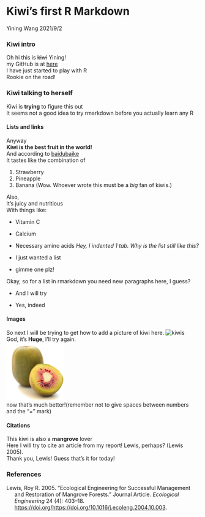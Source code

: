 Kiwi’s first R Markdown
================
Yining Wang
2021/9/2

### Kiwi intro

Oh hi this is ~~kiwi~~ Yining!  
my GitHub is at [here](https://github.com/Yiningisakiwi)  
I have just started to play with R  
Rookie on the road!

### Kiwi talking to herself

Kiwi is **trying** to figure this out  
It seems not a good idea to try rmarkdown before you actually learn any R

#### Lists and links

Anyway  
**Kiwi is the best fruit in the world!**  
And according to
[baidubaike](https://baike.baidu.com/item/%E7%8C%95%E7%8C%B4%E6%A1%83/282710?fr=aladdin)  
It tastes like the combination of  
1. Strawberry  
2. Pineapple  
3. Banana
(Wow. Whoever wrote this must be a *big* fan of kiwis.)

Also,  
It’s juicy and nutritious  
With things like:  
- Vitamin C  
- Calcium  
- Necessary amino acids
*Hey, I indented 1 tab. Why is the list still like this?*

-   I just wanted a list
-   gimme one plz!

Okay, so for a list in rmarkdown you need new paragraphs here, I guess?  
- And I will try

-   Yes, indeed

#### Images

So next I will be trying to get how to add a picture of kiwi here.
![kiwis](https://gimg2.baidu.com/image_search/src=http%3A%2F%2Fhbimg.b0.upaiyun.com%2F571208e861c12bcb1592c34068ec224643b72c9061123-nknhId_fw658&refer=http%3A%2F%2Fhbimg.b0.upaiyun.com&app=2002&size=f9999,10000&q=a80&n=0&g=0n&fmt=jpeg?sec=1633162916&t=86c28f816917b9ca2363a723d8484a32)  
God, it’s **Huge**, I’ll try again.  
<img src="kiwis.jfif" id="id" class="class" width=30.0% height=30.0% alt="kiwis" />  
now that’s much better!(remember not to give spaces between numbers and the “=” mark)

#### Citations

This kiwi is also a **mangrove** lover   
Here I will try to cite an article from my report! Lewis, perhaps? (Lewis 2005).  
Thank you, Lewis! Guess that’s it for today!

### References

<div id="refs" class="references csl-bib-body hanging-indent">

<div id="ref-RN9" class="csl-entry">

Lewis, Roy R. 2005. “Ecological Engineering for Successful Management
and Restoration of Mangrove Forests.” Journal Article. *Ecological
Engineering* 24 (4): 403–18.
https://doi.org/<https://doi.org/10.1016/j.ecoleng.2004.10.003>.

</div>

</div>
